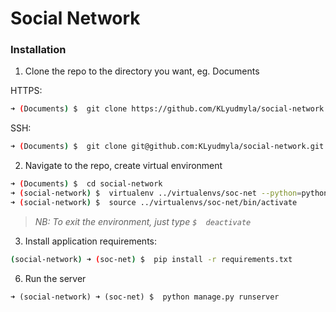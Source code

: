 # Social Network


### Installation


1) Clone the repo to the directory you want, eg. Documents  
   
HTTPS:
```bash
➜ (Documents) $  git clone https://github.com/KLyudmyla/social-network.git
```

SSH:  
```bash
➜ (Documents) $  git clone git@github.com:KLyudmyla/social-network.git
```

2) Navigate to the repo, create virtual environment
```bash
➜ (Documents) $  cd social-network
➜ (social-network) $  virtualenv ../virtualenvs/soc-net --python=python3
➜ (social-network) $  source ../virtualenvs/soc-net/bin/activate
```
>*NB: To exit the environment, just type `$  deactivate`*

3) Install application requirements:

```bash
(social-network) ➜ (soc-net) $  pip install -r requirements.txt
```

6) Run the server

```
➜ (social-network) ➜ (soc-net) $  python manage.py runserver
```
